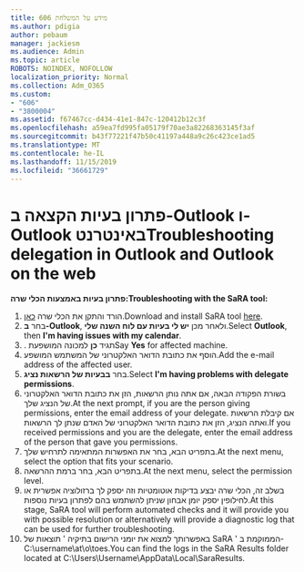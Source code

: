 ```yaml
---
title: 606 מידע על המשלחת
ms.author: pdigia
author: pebaum
manager: jackiesm
ms.audience: Admin
ms.topic: article
ROBOTS: NOINDEX, NOFOLLOW
localization_priority: Normal
ms.collection: Adm_O365
ms.custom:
- "606"
- "3800004"
ms.assetid: f67467cc-d434-41e1-847c-120412b12c3f
ms.openlocfilehash: a59ea7fd995fa05179f70ae3a82268363145f3af
ms.sourcegitcommit: b43f77221f47b50c41197a448a9c26c423ce1ad5
ms.translationtype: MT
ms.contentlocale: he-IL
ms.lasthandoff: 11/15/2019
ms.locfileid: "36661729"
---
```

# <a name="troubleshooting-delegation-in-outlook-and-outlook-on-the-web"></a><span data-ttu-id="fea6a-102">פתרון בעיות הקצאה ב-Outlook ו-Outlook באינטרנט</span><span class="sxs-lookup"><span data-stu-id="fea6a-102">Troubleshooting delegation in Outlook and Outlook on the web</span></span>

<span data-ttu-id="fea6a-103">**פתרון בעיות באמצעות הכלי שרה:**</span><span class="sxs-lookup"><span data-stu-id="fea6a-103">**Troubleshooting with the SaRA tool:**</span></span>

1. <span data-ttu-id="fea6a-104">הורד והתקן את הכלי שרה [כאן](https://aka.ms/SaRA-SkypeForBusinessSignIn).</span><span class="sxs-lookup"><span data-stu-id="fea6a-104">Download and install SaRA tool [here](https://aka.ms/SaRA-SkypeForBusinessSignIn).</span></span>
1. <span data-ttu-id="fea6a-105">בחר **ב-Outlook**, ולאחר מכן **יש לי בעיות עם לוח השנה שלי**.</span><span class="sxs-lookup"><span data-stu-id="fea6a-105">Select **Outlook**, then **I'm having issues with my calendar**.</span></span>
1. <span data-ttu-id="fea6a-106">. תגיד **כן** למכונה המושפעת</span><span class="sxs-lookup"><span data-stu-id="fea6a-106">Say **Yes** for affected machine.</span></span>
1. <span data-ttu-id="fea6a-107">הוסף את כתובת הדואר האלקטרוני של המשתמש המושפע.</span><span class="sxs-lookup"><span data-stu-id="fea6a-107">Add the e-mail address of the affected user.</span></span>
1. <span data-ttu-id="fea6a-108">בחר **בבעיות של הרשאות נציג**.</span><span class="sxs-lookup"><span data-stu-id="fea6a-108">Select **I'm having problems with delegate permissions**.</span></span>
1. <span data-ttu-id="fea6a-109">בשורת הפקודה הבאה, אם אתה נותן הרשאות, הזן את כתובת הדואר האלקטרוני של הנציג שלך.</span><span class="sxs-lookup"><span data-stu-id="fea6a-109">At the next prompt, if you are the person giving permissions, enter the email address of your delegate.</span></span> <span data-ttu-id="fea6a-110">אם קיבלת הרשאות ואתה הנציג, הזן את כתובת הדואר האלקטרוני של האדם שנתן לך הרשאות.</span><span class="sxs-lookup"><span data-stu-id="fea6a-110">If you received permissions and you are the delegate, enter the email address of the person that gave you permissions.</span></span>
1. <span data-ttu-id="fea6a-111">בתפריט הבא, בחר את האפשרות המתאימה לתרחיש שלך.</span><span class="sxs-lookup"><span data-stu-id="fea6a-111">At the next menu, select the option that fits your scenario.</span></span>
1. <span data-ttu-id="fea6a-112">בתפריט הבא, בחר ברמת ההרשאה.</span><span class="sxs-lookup"><span data-stu-id="fea6a-112">At the next menu, select the permission level.</span></span>
1. <span data-ttu-id="fea6a-113">בשלב זה, הכלי שרה יבצע בדיקות אוטומטיות וזה יספק לך ברזולוציה אפשרית או לחילופין יספק יומן אבחון שניתן להשתמש בהם לפתרון בעיות נוספות.</span><span class="sxs-lookup"><span data-stu-id="fea6a-113">At this stage, SaRA tool will perform automated checks and it will provide you with possible resolution or alternatively will provide a diagnostic log that can be used for further troubleshooting.</span></span>
1. <span data-ttu-id="fea6a-114">באפשרותך למצוא את יומני הרישום בתיקיה ' תוצאות של SaRA ' הממוקמת ב-C:\username\at\o\toes.</span><span class="sxs-lookup"><span data-stu-id="fea6a-114">You can find the logs in the SaRA Results folder located at C:\Users\Username\AppData\Local\SaraResults.</span></span>
